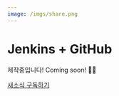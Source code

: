 ```yaml
---
image: /imgs/share.png
---
```


# Jenkins + GitHub

제작중입니다! Coming soon! 👨‍💻

[새소식 구독하기](https://bit.ly/k8s-guide-link)
